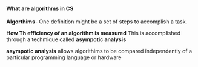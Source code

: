 #### What are algorithms in CS

**Algorthims**-  One definition might be a set of steps to accomplish a task.

**How Th efficiency of an algorithm is measured** This is accomplished through a techmique called **asympotic analysis**

**asympotic analysis** allows algorithims to be compared independently of a particular programming language or hardware